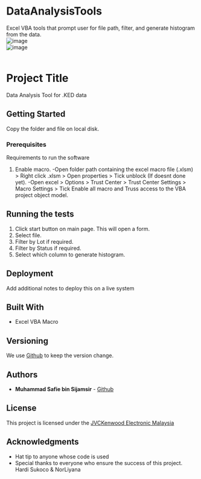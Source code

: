# DataAnalysisTools
Excel VBA tools that prompt user for file path, filter, and generate histogram from the data.
<br />
![image](https://github.com/xhohoho/DataAnalysisTools/assets/56391044/d4265852-1a5c-46f8-8c8e-84930dd707b4)
<br />
![image](https://github.com/xhohoho/DataAnalysisTools/assets/56391044/34fab0b4-468f-4098-83b1-44f4b67e9e0c)
<br />
<br />

# Project Title

Data Analysis Tool for .KED data

## Getting Started

Copy the folder and file on local disk.

### Prerequisites

Requirements to run the software
1. Enable macro.
-Open folder path containing the excel macro file (.xlsm) > Right click .xlsm > Open properties > Tick unblock (If doesnt done yet).
-Open excel > Options > Trust Center > Trust Center Settings > Macro Settings > Tick Enable all macro and Truss access to the VBA project object model.

## Running the tests

1. Click start button on main page. This will open a form.
2. Select file.
3. Filter by Lot if required.
4. Filter by Status if required.
5. Select which column to generate histogram.

## Deployment

Add additional notes to deploy this on a live system

## Built With

  - Excel VBA Macro


## Versioning

We use [Github](https://github.com/xhohoho/DataAnalysisTools) to keep the version change.

## Authors

  - **Muhammad Safie bin Sijamsir** - [Github](https://github.com/xhohoho/)

## License

This project is licensed under the [JVCKenwood Electronic Malaysia](http://my.jvckenwood.com/)

## Acknowledgments

  - Hat tip to anyone whose code is used
  - Special thanks to everyone who ensure the success of this project. Hardi Sukoco & NorLiyana
